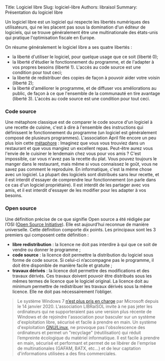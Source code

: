 Title: Logiciel libre
Slug: logiciel-libre
Authors: libraisol
Summary: Présentation du logiciel libre

Un logiciel libre est un logiciel qui respecte les libertés numériques des utilisateurs,
qui ne les placent pas sous la domination d'un éditeur de logiciels,
qui se trouve généralement être une multinationale des états-unis qui pratique l'optimisation fiscale en Europe.

On résume généralement le logiciel libre a ses quatre libertés :

* la liberté d'utiliser le logiciel, pour quelque usage que ce soit (liberté 0);
* la liberté d'étudier le fonctionnement du programme, et de l'adapter à vos propres besoins (liberté 1). L'accès au code source est une condition pour tout ceci;
* la liberté de redistribuer des copies de façon à pouvoir aider votre voisin (liberté 2);
* la liberté d'améliorer le programme, et de diffuser vos améliorations au public, de façon à ce que l'ensemble de la communauté en tire avantage (liberté 3). L'accès au code source est une condition pour tout ceci.


### Code source
Une métaphore classique est de comparer le code source d'un logiciel à une recette de cuisine,
c'est à dire à l'ensemble des instructions qui définissent le fonctionnement du programme
(un logiciel est généralement composé de plusieurs programmes).
L'association April file encore un peu plus loin cette [métaphore][ll] :
Imaginez que vous vous trouviez dans un restaurant et que vous mangiez un excellent repas. Peut-être aurez vous l'envie de le cuisiner le lendemain chez vous pour vos amis ?
C'est impossible, car vous n'avez pas la recette du plat. Vous pouvez toujours le manger dans le restaurant, mais même si vous connaissez le goût, vous ne savez pas comment le reproduire.
En informatique, c'est la même chose avec un logiciel. La plupart des logiciels sont distribués sans leur recette, et il est interdit d'essayer de comprendre leur fonctionnement (on parle dans ce cas d'un logiciel propriétaire). Il est interdit de les partager avec vos amis, et il est interdit d'essayer de les modifier pour les adapter à vos besoins.

### Open source
Une définition précise de ce que signifie Open source a été rédigée par l’OSI ([Open Source Initiative][osi]). Elle est aujourd’hui reconnue de manière universelle. Cette définition comporte dix points. Les principaux sont les 3 premiers qui composent cette définition :

* **libre redistribution** : la licence ne doit pas interdire à qui que ce soit de vendre ou donner le programme ;
* **code source** :  la licence  doit  permettre  la  distribution du  logiciel  sous forme  de code source.  Si  celui-ci n’accompagne pas le programme, il doit être disponible de manière facile et gratuite ;
* **travaux dérivés** : la licence doit permettre des modifications et des travaux dérivés. Ces travaux doivent pouvoir  être  distribués  sous  les  mêmes  termes  de  licence  que  le  logiciel  original.  La  licence  doit  au minimum  permettre  de  redistribuer  les  travaux  dérivés  sous  la  même  licence.  Elle  ne  doit  pas nécessairement l’obliger.


> Le système Windows 7 [n’est plus pris en charge][win7] par Microsoft depuis le 14 janvier 2020.
> L'association LIBRaiSOL invite à ne pas jeter les ordinateurs qui ne supporteraient pas une version plus récente de Windows et de rejoindre l'association pour basculer sur un système d'exploitation libre, sécurisé et facile à prendre en main.
> Un système d'exploitation [GNU/Linux][gnu], ne provoque pas l'obsolescence des ordinateurs et permet un "recyclage" (réutilisation) qui réduit l’empreinte écologique du matériel informatique. Il est facile à prendre en main, sécurisé et performant et permet de se libérer de l'emprise de multinationales (GAFAM, BATX, etc...) et de leur captation d'informations utilisées a des fins commerciales.

[ll]: https://www.april.org/articles/intro/ll.html
[osi]: https://opensource.org
[win7]: https://support.microsoft.com/fr-fr/help/4057281/windows-7-support-will-end-on-january-14-2020
[gnu]: http://www.gnu.org/gnu/linux-and-gnu.html
